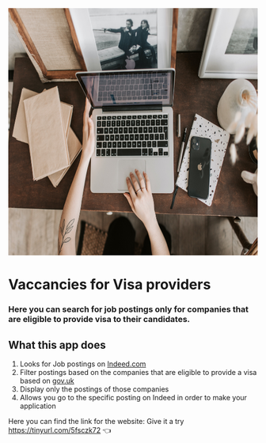 <img src="laptop_search.jpg" width="900" height="500">

# Vaccancies for Visa providers
### Here you can search for job postings only for companies that are eligible to provide visa to their candidates.

## What this app does
1. Looks for Job postings on [Indeed.com](https://uk.indeed.com)
2. Filter postings based on the companies that are eligible to provide a visa based on [gov.uk](https://www.gov.uk/government/publications/register-of-licensed-sponsors-workers)
3. Display only the postings of those companies
4. Allows you go to the specific posting on Indeed in order to make your application


Here you can find the link for the website:
Give it a try https://tinyurl.com/5fsczk72 :point_left:
